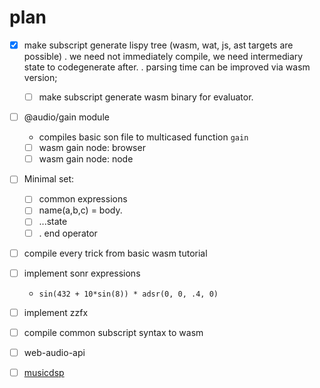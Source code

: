 # plan

* [x] make subscript generate lispy tree (wasm, wat, js, ast targets are possible)
  . we need not immediately compile, we need intermediary state to codegenerate after.
  . parsing time can be improved via wasm version;
  * [ ] make subscript generate wasm binary for evaluator.

* [ ] @audio/gain module
  * compiles basic son file to multicased function `gain`
  * [ ] wasm gain node: browser
  * [ ] wasm gain node: node

* [ ] Minimal set:
  * [ ] common expressions
  * [ ] name(a,b,c) = body.
  * [ ] ...state
  * [ ] . end operator

* [ ] compile every trick from basic wasm tutorial

* [ ] implement sonr expressions
  * `sin(432 + 10*sin(8)) * adsr(0, 0, .4, 0)`

* [ ] implement zzfx

* [ ] compile common subscript syntax to wasm

* [ ] web-audio-api

* [ ] [musicdsp](https://github.com/bdejong/musicdsp/tree/master/source)
